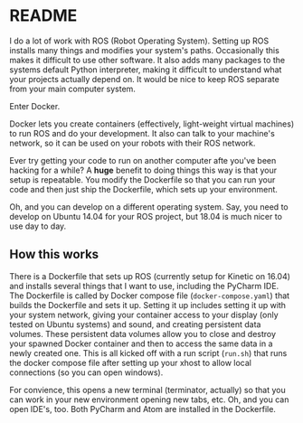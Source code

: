 README
======

I do a lot of work with ROS (Robot Operating System). 
Setting up ROS installs many things and modifies your system's paths.
Occasionally this makes it difficult to use other software.
It also adds many packages to the systems default Python interpreter, making it difficult to understand what your projects actually depend on.
It would be nice to keep ROS separate from your main computer system. 

Enter Docker.

Docker lets you create containers (effectively, light-weight virtual machines) to run ROS and do your development.
It also can talk to your machine's network, so it can be used on your robots with their ROS network.

Ever try getting your code to run on another computer afte you've been hacking for a while?
A **huge** benefit to doing things this way is that your setup is repeatable.
You modify the Dockerfile so that you can run your code and then just ship the Dockerfile, which sets up your environment.

Oh, and you can develop on a different operating system.
Say, you need to develop on Ubuntu 14.04 for your ROS project, but 18.04 is much nicer to use day to day.

How this works
--------------

There is a Dockerfile that sets up ROS (currently setup for Kinetic on 16.04) and installs several things that I want to use, including the PyCharm IDE.
The Dockerfile is called by Docker compose file (`docker-compose.yaml`) that builds the Dockerfile and sets it up.
Setting it up includes setting it up with your system network, giving your container access to your display (only tested on Ubuntu systems) and sound, and creating persistent data volumes.
These persistent data volumes allow you to close and destroy your spawned Docker container and then to access the same data in a newly created one. 
This is all kicked off with a run script (`run.sh`) that runs the docker compose file after setting up your xhost to allow local connections (so you can open windows).

For convience, this opens a new terminal (terminator, actually) so that you can work in your new environment opening new tabs, etc.
Oh, and you can open IDE's, too.
Both PyCharm and Atom are installed in the Dockerfile.
